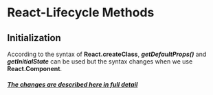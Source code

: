 # React-Lifecycle Methods


## Initialization

According to the syntax of **React.createClass**, ***getDefaultProps()*** and ***getInitialState*** can be used but the syntax changes when we use **React.Component**.  

##### [The changes are described here in full detail](https://toddmotto.com/react-create-class-versus-component/)

 